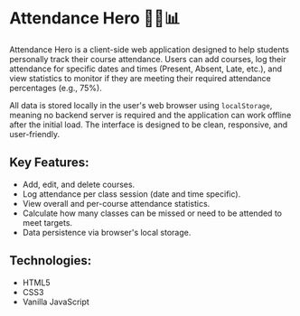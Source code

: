 # Attendance Hero 🦸‍♂️📊

Attendance Hero is a client-side web application designed to help students personally track their course attendance. Users can add courses, log their attendance for specific dates and times (Present, Absent, Late, etc.), and view statistics to monitor if they are meeting their required attendance percentages (e.g., 75%).

All data is stored locally in the user's web browser using `localStorage`, meaning no backend server is required and the application can work offline after the initial load. The interface is designed to be clean, responsive, and user-friendly.

## Key Features:
*   Add, edit, and delete courses.
*   Log attendance per class session (date and time specific).
*   View overall and per-course attendance statistics.
*   Calculate how many classes can be missed or need to be attended to meet targets.
*   Data persistence via browser's local storage.

## Technologies:
*   HTML5
*   CSS3
*   Vanilla JavaScript
